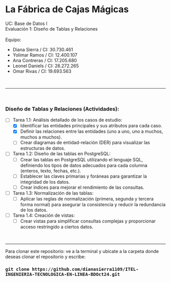 # La Fábrica de Cajas Mágicas

UC: Base de Datos I
<br>
Evaluación 1: Diseño de Tablas y Relaciones
<br><br>
Equipo: <br>
<ul>
    <li>Diana Sierra / CI: 30.730.461</li>
    <li>Yolimar Ramos / CI: 12.400.107</li>
    <li>Ana Contreras / CI: 17.205.680</li>
    <li>Leonel Daniels / CI: 26.272.265</li>
    <li>Omar Rivas / CI: 19.693.563</li>
</ul>
<br>

<hr>
<br>

<h3>Diseño de Tablas y Relaciones (Actividades):</h3>

- [ ] Tarea 1.1: Análisis detallado de los casos de estudio:
    - [x] Identificar las entidades principales y sus atributos para cada caso.
    - [x] Definir las relaciones entre las entidades (uno a uno, uno a muchos, muchos a muchos).
    - [ ] Crear diagramas de entidad-relación (DER) para visualizar las estructuras de datos.
- [ ] Tarea 1.2: Diseño de las tablas en PostgreSQL:
    - [ ] Crear las tablas en PostgreSQL utilizando el lenguaje SQL, definiendo los tipos de datos adecuados para cada columna (enteros, texto, fechas, etc.).
    - [ ] Establecer las claves primarias y foráneas para garantizar la integridad de los datos.
    - [ ] Crear índices para mejorar el rendimiento de las consultas.
- [ ] Tarea 1.3: Normalización de las tablas:
    - [ ] Aplicar las reglas de normalización (primera, segunda y tercera forma normal) para asegurar la consistencia y reducir la redundancia de los datos.
- [ ] Tarea 1.4: Creación de vistas:
    - [ ] Crear vistas para simplificar consultas complejas y proporcionar acceso restringido a ciertos datos.

<br>
<hr/>

Para clonar este repositorio: ve a la terminal y ubicate a la carpeta donde deseas clonar el repositorio y escribe:

### `git clone https://github.com/dianasierra1109/ITEL-INGENIERIA-TECNOLOGICA-EN-LINEA-BDOct24.git`
<br>

